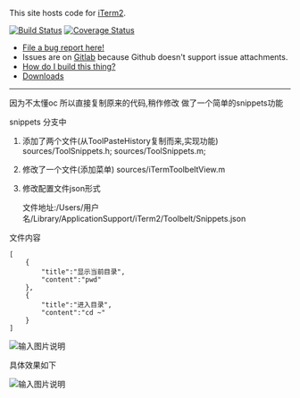 This site hosts code for <a href="https://iterm2.com">iTerm2</a>.

[![Build Status](https://travis-ci.org/gnachman/iTerm2.svg?branch=master)](https://travis-ci.org/gnachman/iTerm2)
[![Coverage Status](https://coveralls.io/repos/github/gnachman/iTerm2/badge.svg?branch=master)](https://coveralls.io/github/gnachman/iTerm2?branch=master)

<ul>
<li><a href="https://iterm2.com/bugs">File a bug report here!</a></li>
<li>Issues are on <a href="https://gitlab.com/gnachman/iterm2/issues">Gitlab</a> because Github doesn't support issue attachments.</li>
<li><a href="https://gitlab.com/gnachman/iterm2/wikis/HowToBuild">How do I build this thing?</a></li>
<li><a href="https://iterm2.com/downloads.html">Downloads</a>
</ul>

*************
因为不太懂oc 所以直接复制原来的代码,稍作修改 做了一个简单的snippets功能

snippets 分支中

1. 添加了两个文件(从ToolPasteHistory复制而来,实现功能)
   sources/ToolSnippets.h;
   sources/ToolSnippets.m;

2. 修改了一个文件(添加菜单)
   sources/iTermToolbeltView.m

3. 修改配置文件json形式 

   文件地址:/Users/用户名/Library/ApplicationSupport/iTerm2/Toolbelt/Snippets.json

文件内容 

```
[
    {
        "title":"显示当前目录",
        "content":"pwd"
    },
    {
        "title":"进入目录",
        "content":"cd ~"
    }
]
```
![输入图片说明](https://images.gitee.com/uploads/images/2018/1102/153512_26720f41_2135690.png "屏幕截图.png")

具体效果如下 

![输入图片说明](https://images.gitee.com/uploads/images/2018/1102/153335_8c136d74_2135690.gif "iTerm2-snippets.gif")
